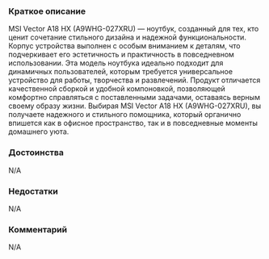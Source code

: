 ### **Краткое описание**
MSI Vector A18 HX (A9WHG-027XRU) — ноутбук, созданный для тех, кто ценит сочетание стильного дизайна и надежной функциональности. Корпус устройства выполнен с особым вниманием к деталям, что подчеркивает его эстетичность и практичность в повседневном использовании. Эта модель ноутбука идеально подходит для динамичных пользователей, которым требуется универсальное устройство для работы, творчества и развлечений. Продукт отличается качественной сборкой и удобной компоновкой, позволяющей комфортно справляться с поставленными задачами, оставаясь верным своему образу жизни. Выбирая MSI Vector A18 HX (A9WHG-027XRU), вы получаете надежного и стильного помощника, который органично впишется как в офисное пространство, так и в повседневные моменты домашнего уюта.

### **Достоинства**
N/A

### **Недостатки**
N/A

### **Комментарий**
N/A
